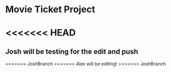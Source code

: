<h1> Movie Ticket Project <h1> 
<<<<<<< HEAD
<h2> Josh will be testing for the edit and push</h2>
=======
JoshBranch
=======
Alex will be editing!
>>>>>>> JoshBranch
